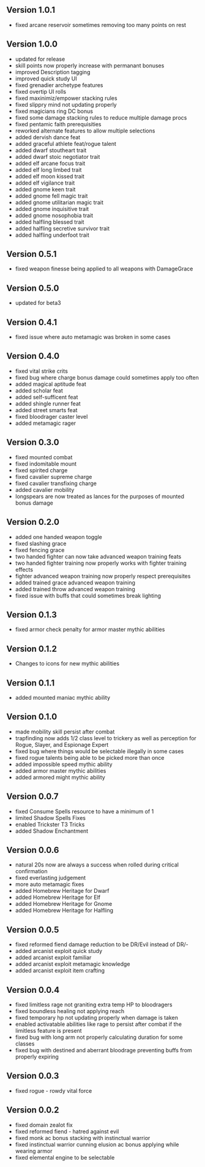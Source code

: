 ## Version 1.0.1
* fixed arcane reservoir sometimes removing too many points on rest

## Version 1.0.0
* updated for release
* skill points now properly increase with permanant bonuses
* improved Description tagging
* improved quick study UI
* fixed grenadier archetype features
* fixed overtip UI rolls
* fixed maxinimiz/empower stacking rules
* fixed slippry mind not updating properly
* fixed magicians ring DC bonus
* fixed some damage stacking rules to reduce multiple damage procs
* fixed pentamic faith prerequisities
* reworked alternate features to allow multiple selections
* added dervish dance feat
* added graceful athlete feat/rogue talent
* added dwarf stoutheart trait
* added dwarf stoic negotiator trait
* added elf arcane focus trait
* added elf long limbed trait
* added elf moon kissed trait
* added elf vigilance trait
* added gnome keen trait
* added gnome fell magic trait
* added gnome utilitarian magic trait
* added gnome inquisitive trait
* added gnome nosophobia trait
* added halfling blessed trait
* added halfling secretive survivor trait
* added halfling underfoot trait

## Version 0.5.1
* fixed weapon finesse being applied to all weapons with DamageGrace

## Version 0.5.0
* updated for beta3

## Version 0.4.1
* fixed issue where auto metamagic was broken in some cases

## Version 0.4.0
* fixed vital strike crits
* fixed bug where charge bonus damage could sometimes apply too often
* added magical aptitude feat
* added scholar feat
* added self-sufficent feat
* added shingle runner feat
* added street smarts feat
* fixed bloodrager caster level
* added metamagic rager

## Version 0.3.0

* fixed mounted combat
* fixed indomitable mount
* fixed spirited  charge
* fixed cavalier supreme charge 
* fixed cavalier transfixing charge 
* added cavalier mobility
* longspears are now treated as lances for the purposes of mounted bonus damage

## Version 0.2.0

* added one handed weapon toggle
* fixed slashing grace
* fixed fencing grace
* two handed fighter can now take advanced weapon training feats
* two handed fighter training now properly works with fighter training effects
* fighter advanced weapon training now properly respect prerequisites
* added trained grace advanced weapon training
* added trained throw advanced weapon training
* fixed issue with buffs that could sometimes break lighting

## Version 0.1.3

* fixed armor check penalty for armor master mythic abilities

## Version 0.1.2

* Changes to icons for new mythic abilities

## Version 0.1.1

* added mounted maniac mythic ability

## Version 0.1.0

* made mobility skill persist after combat
* trapfinding now adds 1/2 class level to trickery as well as perception for Rogue, Slayer, and Espionage Expert
* fixed bug where things would be selectable illegally in some cases
* fixed rogue talents being able to be picked more than once
* added impossible speed mythic ability
* added armor master mythic abilities
* added armored might mythic ability

## Version 0.0.7

* fixed Consume Spells resource to have a minimum of 1
* limited Shadow Spells Fixes
* enabled Trickster T3 Tricks
* added Shadow Enchantment

## Version 0.0.6

* natural 20s now are always a success when rolled during critical confirmation
* fixed everlasting judgement
* more auto metamagic fixes
* added Homebrew Heritage for Dwarf
* added Homebrew Heritage for Elf
* added Homebrew Heritage for Gnome
* added Homebrew Heritage for Halfling

## Version 0.0.5

* fixed reformed fiend damage reduction to be DR/Evil instead of DR/-
* added arcanist exploit quick study
* added arcanist exploit familiar
* added arcanist exploit metamagic knowledge
* added arcanist exploit item crafting

## Version 0.0.4

* fixed limitless rage not graniting extra temp HP to bloodragers
* fixed boundless healing not applying reach
* fixed temporary hp not updating properly when damage is taken
* enabled activatable abilities like rage to persist after combat if the limitless feature is present
* fixed bug with long arm not properly calculating duration for some classes
* fixed bug with destined and aberrant bloodrage preventing buffs from properly expiring
    

## Version 0.0.3

* fixed rogue - rowdy vital force

## Version 0.0.2

* fixed domain zealot fix
* fixed reformed fiend - hatred against evil
* fixed monk ac bonus stacking with instinctual warrior
* fixed instinctual warrior cunning elusion ac bonus applying while wearing armor
* fixed elemental engine to be selectable
